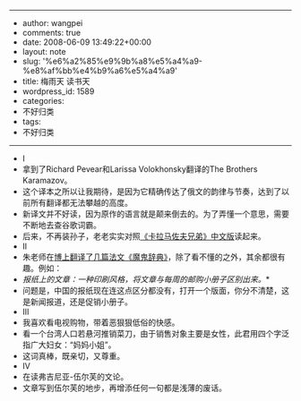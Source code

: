 - --
- author: wangpei
- comments: true
- date: 2008-06-09 13:49:22+00:00
- layout: note
- slug: '%e6%a2%85%e9%9b%a8%e5%a4%a9-%e8%af%bb%e4%b9%a6%e5%a4%a9'
- title: 梅雨天 读书天
- wordpress_id: 1589
- categories:
- 不好归类
- tags:
- 不好归类
- --
- I
- 拿到了Richard Pevear和Larissa Volokhonsky翻译的The Brothers Karamazov。
- 这个译本之所以让我期待，是因为它精确传达了俄文的韵律与节奏，达到了以前所有翻译都无法攀越的高度。
- 新译文并不好读，因为原作的语言就是颠来倒去的。为了弄懂一个意思，需要不断地去查谷歌词霸。
- 后来，不再装孙子，老老实实对照[《卡拉马佐夫兄弟》中文版](http://www.chanchoo.com/Article/HTML/44193_4.html)读起来。
- II
- 朱老师在[博上翻译了几篇法文《魔鬼辞典》](http://zhuyanliang.spaces.live.com/blog/cns!9095038DBF90104A!2959.entry)，除了看不懂的之外，其余都很有趣。例如：
- *报纸上的文章：一种印刷风格，将文章与每周的邮购小册子区别出来。**
- 问题是，中国的报纸现在连这点区分都没有，打开一个版面，你分不清楚，这是新闻报道，还是促销小册子。
- III
- 我喜欢看电视购物，带着恶狠狠低俗的快感。
- 看一个台湾人口若悬河推销菜刀，由于销售对象主要是女性，此君用四个字泛指广大妇女：“妈妈小姐”。
- 这词真棒，既亲切，又尊重。
- IV
- 在读弗吉尼亚-伍尔芙的文论。
- 文章写到伍尔芙的地步，再增添任何一句都是浅薄的废话。
